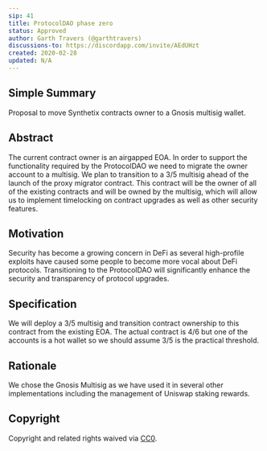 ```yaml
---
sip: 41
title: ProtocolDAO phase zero
status: Approved
author: Garth Travers (@garthtravers)
discussions-to: https://discordapp.com/invite/AEdUHzt
created: 2020-02-28
updated: N/A
---
```

## Simple Summary

Proposal to move Synthetix contracts owner to a Gnosis multisig wallet. 

## Abstract

The current contract owner is an airgapped EOA. In order to support the functionality required by the ProtocolDAO we need to migrate the owner account to a multisig. We plan to transition to a 3/5 multisig ahead of the launch of the proxy migrator contract. This contract will be the owner of all of the existing contracts and will be owned by the multisig, which will allow us to implement timelocking on contract upgrades as well as other security features.

## Motivation

Security has become a growing concern in DeFi as several high-profile exploits have caused some people to become more vocal about DeFi protocols. Transitioning to the ProtocolDAO will significantly enhance the security and transparency of protocol upgrades.

## Specification

We will deploy a 3/5 multisig and transition contract ownership to this contract from the existing EOA. The actual contract is 4/6 but one of the accounts is a hot wallet so we should assume 3/5 is the practical threshold.

## Rationale

We chose the Gnosis Multisig as we have used it in several other implementations including the management of Uniswap staking rewards. 

## Copyright

Copyright and related rights waived via [CC0](https://creativecommons.org/publicdomain/zero/1.0/).
